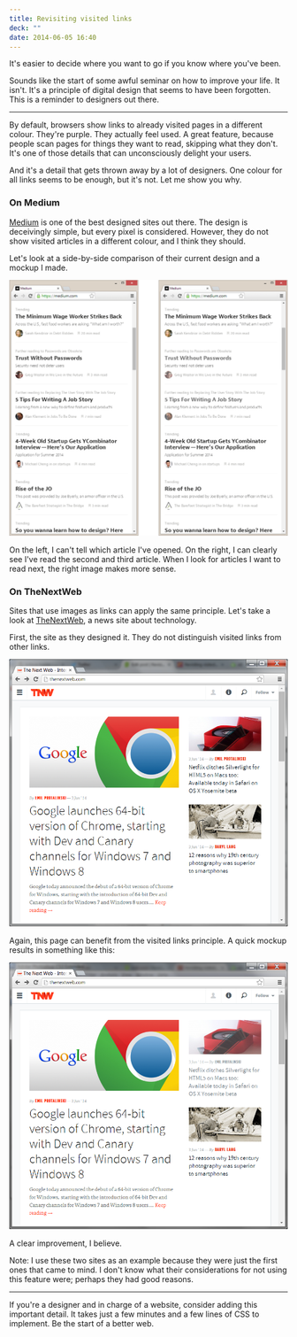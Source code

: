 ```yaml
---
title: Revisiting visited links
deck: ""
date: 2014-06-05 16:40
---
```



It's easier to decide where you want to go if you know where you've been.

Sounds like the start of some awful seminar on how to improve your life. It isn't. It's a principle of digital design that seems to have been forgotten. This is a reminder to designers out there.

---

By default, browsers show links to already visited pages in a different colour. They're purple. They actually feel used. A great feature, because people scan pages for things they want to read, skipping what they don't. It's one of those details that can unconsciously delight your users.

And it's a detail that gets thrown away by a lot of designers. One colour for all links seems to be enough, but it's not. Let me show you why.

### On Medium

[Medium](http://medium.com) is one of the best designed sites out there. The design is deceivingly simple, but every pixel is considered. However, they do not show visited articles in a different colour, and I think they should.

Let's look at a side-by-side comparison of their current design and a mockup I made.

![Medium.com without and with styling of visited links](visited-links.png) 

On the left, I can't tell which article I've opened. On the right, I can clearly see I've read the second and third article. When I look for articles I want to read next, the right image makes more sense.

### On TheNextWeb

Sites that use images as links can apply the same principle. Let's take a look at [TheNextWeb](http://thenextweb.com/), a news site about technology.

First, the site as they designed it. They do not distinguish visited links from other links.

![visited-links-tnw-01](visited-links-tnw-01.png) 

Again, this page can benefit from the visited links principle. A quick mockup results in something like this:

![visited-links-tnw-02](visited-links-tnw-02.png) 

A clear improvement, I believe.

Note: I use these two sites as an example because they were just the first ones that came to mind. I don't know what their considerations for not using this feature were; perhaps they had good reasons.

---

If you're a designer and in charge of a website, consider adding this important detail. It takes just a few minutes and a few lines of CSS to implement. Be the start of a better web.
